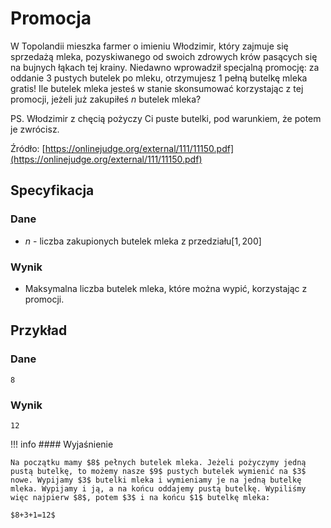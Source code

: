 # Promocja

W Topolandii mieszka farmer o imieniu Włodzimir, który zajmuje się sprzedażą mleka, pozyskiwanego od swoich zdrowych krów pasących się na bujnych łąkach tej krainy. Niedawno wprowadził specjalną promocję: za oddanie $3$ pustych butelek po mleku, otrzymujesz $1$ pełną butelkę mleka gratis! Ile butelek mleka jesteś w stanie skonsumować korzystając z tej promocji, jeżeli już zakupiłeś $n$ butelek mleka?

PS. Włodzimir z chęcią pożyczy Ci puste butelki, pod warunkiem, że potem je zwrócisz.

Źródło: [https://onlinejudge.org/external/111/11150.pdf](https://onlinejudge.org/external/111/11150.pdf)

## Specyfikacja

### Dane

* $n$ - liczba zakupionych butelek mleka z przedziału$[1,200]$

### Wynik

* Maksymalna liczba butelek mleka, które można wypić, korzystając z promocji.

## Przykład

### Dane

```
8
```

### Wynik

```
12
```

!!! info
	#### Wyjaśnienie
	
	Na początku mamy $8$ pełnych butelek mleka. Jeżeli pożyczymy jedną pustą butelkę, to możemy nasze $9$ pustych butelek wymienić na $3$ nowe. Wypijamy $3$ butelki mleka i wymieniamy je na jedną butelkę mleka. Wypijamy i ją, a na końcu oddajemy pustą butelkę. Wypiliśmy więc najpierw $8$, potem $3$ i na końcu $1$ butelkę mleka:
	
	$8+3+1=12$
